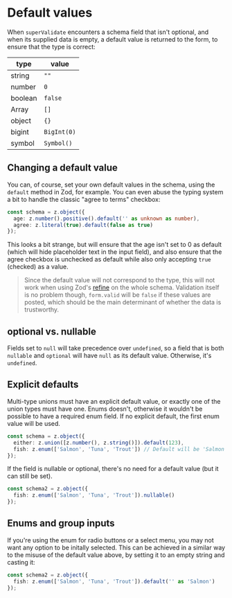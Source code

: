 
# Default values

<Head title="Default values" />

When `superValidate` encounters a schema field that isn't optional, and when its supplied data is empty, a default value is returned to the form, to ensure that the type is correct:

| type    | value       |
| ------- | ----------- |
| string  | `""`        |
| number  | `0`         |
| boolean | `false`     |
| Array   | `[]`        |
| object  | `{}`        |
| bigint  | `BigInt(0)` |
| symbol  | `Symbol()`  |

## Changing a default value

You can, of course, set your own default values in the schema, using the `default` method in Zod, for example. You can even abuse the typing system a bit to handle the classic "agree to terms" checkbox:

```ts
const schema = z.object({
  age: z.number().positive().default('' as unknown as number),
  agree: z.literal(true).default(false as true)
});
```

This looks a bit strange, but will ensure that the age isn't set to 0 as default (which will hide placeholder text in the input field), and also ensure that the agree checkbox is unchecked as default while also only accepting `true` (checked) as a value.

> Since the default value will not correspond to the type, this will not work when using Zod's [refine](https://zod.dev/?id=refine) on the whole schema. Validation itself is no problem though, `form.valid` will be `false` if these values are posted, which should be the main determinant of whether the data is trustworthy.

## optional vs. nullable

Fields set to `null` will take precedence over `undefined`, so a field that is both `nullable` and `optional` will have `null` as its default value. Otherwise, it's `undefined`.

## Explicit defaults

Multi-type unions must have an explicit default value, or exactly one of the union types must have one. Enums doesn't, otherwise it wouldn't be possible to have a required enum field. If no explicit default, the first enum value will be used.

```ts
const schema = z.object({
  either: z.union([z.number(), z.string()]).default(123),
  fish: z.enum(['Salmon', 'Tuna', 'Trout']) // Default will be 'Salmon'
});
```

If the field is nullable or optional, there's no need for a default value (but it can still be set).

```ts
const schema2 = z.object({
  fish: z.enum(['Salmon', 'Tuna', 'Trout']).nullable()
});
```

## Enums and group inputs

If you're using the enum for radio buttons or a select menu, you may not want any option to be initally selected. This can be achieved in a similar way to the misuse of the default value above, by setting it to an empty string and casting it:

```ts
const schema2 = z.object({
  fish: z.enum(['Salmon', 'Tuna', 'Trout']).default('' as 'Salmon')
});
```

